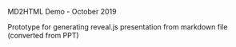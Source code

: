 
MD2HTML Demo - October 2019

Prototype for generating reveal.js presentation from markdown file (converted from PPT)
